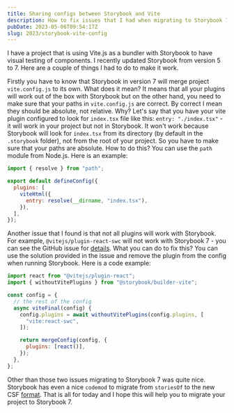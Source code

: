 ```yaml
---
title: Sharing configs between Storybook and Vite
description: How to fix issues that I had when migrating to Storybook 7
pubDate: 2023-05-06T09:54:17Z
slug: 2023/storybook-vite-config
---
```


I have a project that is using Vite.js as a bundler with Storybook to have visual testing of components. I recently updated Storybook from version 5 to 7. Here are a couple of things I had to do to make it work.

Firstly you have to know that Storybook in version 7 will merge project `vite.config.js` to its own. What does it mean? It means that all your plugins will work out of the box with Storybook but on the other hand, you need to make sure that your paths in `vite.config.js` are correct. By correct I mean they should be absolute, not relative. Why? Let's say that you have your vite plugin configured to look for `index.tsx` file like this: `entry: "./index.tsx"` - it will work in your project but not in Storybook. It won't work because Storybook will look for `index.tsx` from its directory (by default in the `.storybook` folder), not from the root of your project. So you have to make sure that your paths are absolute. How to do this? You can use the `path` module from Node.js. Here is an example:

```js
import { resolve } from "path";

export default defineConfig({
  plugins: [
    viteHtml({
      entry: resolve(__dirname, "index.tsx"),
    }),
  ],
});
```

Another issue that I found is that not all plugins will work with Storybook. For example, `@vitejs/plugin-react-swc` will not work with Storybook 7 - you can see the GitHub issue for [details](https://github.com/storybookjs/storybook/issues/22381). What you can do to fix this? You can use the solution provided in the issue and remove the plugin from the config when running Storybook. Here is a code example:

```js
import react from "@vitejs/plugin-react";
import { withoutVitePlugins } from "@storybook/builder-vite";

const config = {
  // the rest of the config
  async viteFinal(config) {
    config.plugins = await withoutVitePlugins(config.plugins, [
      "vite:react-swc",
    ]);

    return mergeConfig(config, {
      plugins: [react()],
    });
  },
};
```

Other than those two issues migrating to Storybook 7 was quite nice. Storybook has even a nice `codemod` to migrate from `storiesOf` to the new CSF [format](https://storybook.js.org/docs/react/migration-guide#storiesof-to-csf). That is all for today and I hope this will help you to migrate your project to Storybook 7.
